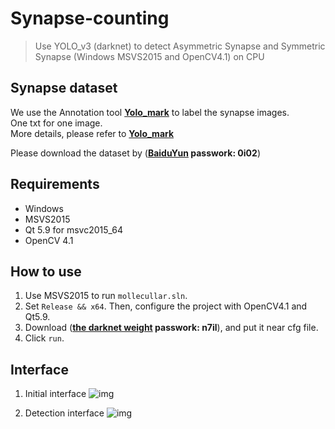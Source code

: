 # Synapse-counting  
> Use YOLO_v3 (darknet) to detect Asymmetric Synapse and Symmetric Synapse (Windows MSVS2015 and OpenCV4.1) on CPU

## Synapse dataset  
We use the Annotation tool **[Yolo_mark](https://github.com/lcylmhlcy/Yolo_mark)** to label the synapse images.  
One txt for one image.  
More details, please refer to **[Yolo_mark](https://github.com/lcylmhlcy/Yolo_mark)**

Please download the dataset by (**[BaiduYun](https://pan.baidu.com/s/1I0lbDRqd73iX1EL5W2yCRA) passwork: 0i02**)

## Requirements
- Windows
- MSVS2015
- Qt 5.9 for msvc2015_64
- OpenCV 4.1

## How to use
1. Use MSVS2015 to run `mollecullar.sln`.
2. Set `Release && x64`. Then, configure the project with OpenCV4.1 and Qt5.9.
3. Download (**[the darknet weight](https://pan.baidu.com/s/1Gy9fsNqFrZ95ZGAyOIMQoA) passwork: n7il**), and put it near cfg file.
3. Click `run`.

## Interface

1. Initial interface
![img](https://github.com/lcylmhlcy/Synapse-counting/raw/master/img/1.png)

2. Detection interface
![img](https://github.com/lcylmhlcy/Synapse-counting/raw/master/img/2.png)

